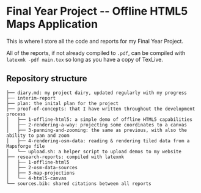 # Final Year Project -- Offline HTML5 Maps Application 

This is where I store all the code and reports for my Final Year Project.

All of the reports, if not already compiled to `.pdf`, can be compiled with `latexmk -pdf main.tex` so long as you have a copy of TexLive.

## Repository structure

```
├── diary.md: my project dairy, updated regularly with my progress
├── interim-report
├── plan: the inital plan for the project
├── proof-of-concepts: that I have written throughout the development process
│   ├── 1-offline-html5: a simple demo of offline HTML5 capabilities
│   ├── 2-rendering-a-way: projecting some coordinates to a canvas
│   ├── 3-panning-and-zooming: the same as previous, with also the ability to pan and zoom
│   ├── 4-rendering-osm-data: reading & rendering tiled data from a Mapsforge file
│   └── upload.sh: a helper script to upload demos to my website
├── research-reports: compiled with latexmk
│   ├── 1-offline-html5
│   ├── 2-osm-data-sources
│   ├── 3-map-projections
│   └── 4-html5-canvas
└── sources.bib: shared citations between all reports
```
